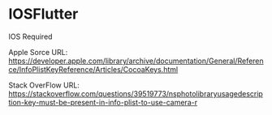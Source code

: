 # IOSFlutter
IOS Required

Apple Sorce URL:
https://developer.apple.com/library/archive/documentation/General/Reference/InfoPlistKeyReference/Articles/CocoaKeys.html

Stack OverFlow URL:
https://stackoverflow.com/questions/39519773/nsphotolibraryusagedescription-key-must-be-present-in-info-plist-to-use-camera-r
